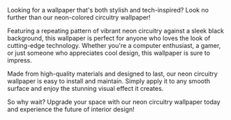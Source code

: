<!--
Write me content for website with wallpaper "A wallpaper with a repeating pattern of neon-colored circuitry, set against a black background."
-->

<!--font:"Open Sans"-->

Looking for a wallpaper that's both stylish and tech-inspired? Look no further than our neon-colored circuitry wallpaper!

Featuring a repeating pattern of vibrant neon circuitry against a sleek black background, this wallpaper is perfect for anyone who loves the look of cutting-edge technology. Whether you're a computer enthusiast, a gamer, or just someone who appreciates cool design, this wallpaper is sure to impress.

Made from high-quality materials and designed to last, our neon circuitry wallpaper is easy to install and maintain. Simply apply it to any smooth surface and enjoy the stunning visual effect it creates.

So why wait? Upgrade your space with our neon circuitry wallpaper today and experience the future of interior design!
